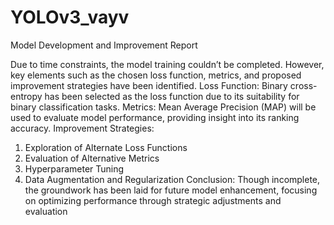 # YOLOv3_vayv

Model Development and Improvement Report

Due to time constraints, the model training couldn’t be completed. However, key elements such as 
the chosen loss function, metrics, and proposed improvement strategies have been identified.
Loss Function:
Binary cross-entropy has been selected as the loss function due to its suitability for binary 
classification tasks.
Metrics:
Mean Average Precision (MAP) will be used to evaluate model performance, providing insight into 
its ranking accuracy.
Improvement Strategies:
1. Exploration of Alternate Loss Functions
2. Evaluation of Alternative Metrics
3. Hyperparameter Tuning
4. Data Augmentation and Regularization
Conclusion:
Though incomplete, the groundwork has been laid for future model enhancement, focusing on 
optimizing performance through strategic adjustments and evaluation
